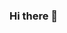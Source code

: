 ### Hi there 👋

<!--
**Arif-Badhon/Arif-Badhon** is a ✨ _special_ ✨ repository because its `README.md` (this file) appears on your GitHub profile.

Here are some ideas to get you started:

- 🔭 I’m currently working on ... Machine Learning in TensorFlow
- 🌱 I’m currently learning ... Everything
- 👯 I’m looking to collaborate on ... Anything
- 🤔 I’m looking for help with ... Data Science
- 💬 Ask me about ... My day
- 📫 How to reach me: ... www.linkedin.com/in/azb2
- 😄 Pronouns: ...
- ⚡ Fun fact: ... 
-->
